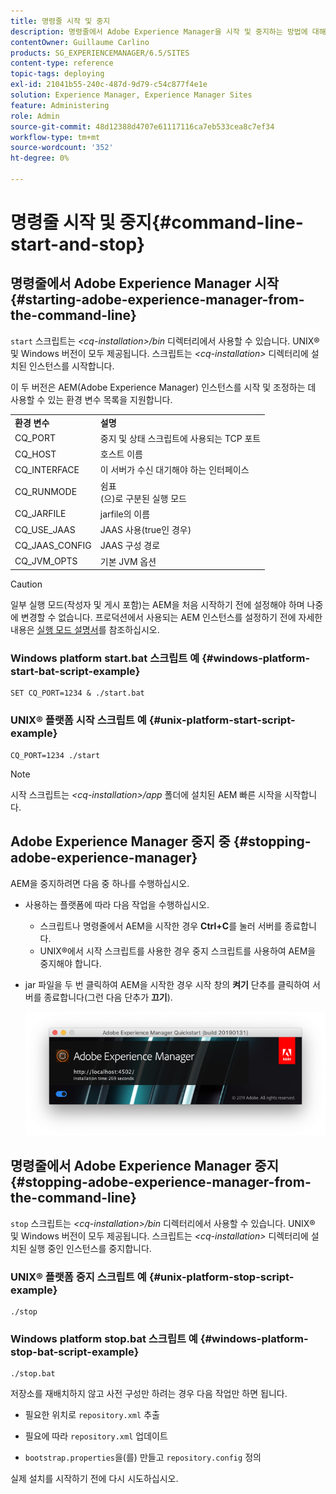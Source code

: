 ```yaml
---
title: 명령줄 시작 및 중지
description: 명령줄에서 Adobe Experience Manager을 시작 및 중지하는 방법에 대해 알아봅니다.
contentOwner: Guillaume Carlino
products: SG_EXPERIENCEMANAGER/6.5/SITES
content-type: reference
topic-tags: deploying
exl-id: 21041b55-240c-487d-9d79-c54c877f4e1e
solution: Experience Manager, Experience Manager Sites
feature: Administering
role: Admin
source-git-commit: 48d12388d4707e61117116ca7eb533cea8c7ef34
workflow-type: tm+mt
source-wordcount: '352'
ht-degree: 0%

---
```


# 명령줄 시작 및 중지{#command-line-start-and-stop}

## 명령줄에서 Adobe Experience Manager 시작 {#starting-adobe-experience-manager-from-the-command-line}

`start` 스크립트는 *&lt;cq-installation>/bin* 디렉터리에서 사용할 수 있습니다. UNIX® 및 Windows 버전이 모두 제공됩니다. 스크립트는 *&lt;cq-installation>* 디렉터리에 설치된 인스턴스를 시작합니다.

이 두 버전은 AEM(Adobe Experience Manager) 인스턴스를 시작 및 조정하는 데 사용할 수 있는 환경 변수 목록을 지원합니다.

<table>
 <tbody>
  <tr>
   <td><strong>환경 변수 </strong></td>
   <td><strong>설명 </strong></td>
  </tr>
  <tr>
   <td>CQ_PORT</td>
   <td>중지 및 상태 스크립트에 사용되는 TCP 포트<br /> </td>
  </tr>
  <tr>
   <td>CQ_HOST</td>
   <td>호스트 이름<br /> </td>
  </tr>
  <tr>
   <td>CQ_INTERFACE</td>
   <td>이 서버가 수신 대기해야 하는 인터페이스<br /> </td>
  </tr>
  <tr>
   <td>CQ_RUNMODE</td>
   <td>쉼표<br />(으)로 구분된 실행 모드 </td>
  </tr>
  <tr>
   <td>CQ_JARFILE</td>
   <td>jarfile의 이름<br /> </td>
  </tr>
  <tr>
   <td>CQ_USE_JAAS</td>
   <td>JAAS 사용(true인 경우)<br /> </td>
  </tr>
  <tr>
   <td>CQ_JAAS_CONFIG</td>
   <td>JAAS 구성 경로<br /> </td>
  </tr>
  <tr>
   <td>CQ_JVM_OPTS</td>
   <td>기본 JVM 옵션<br /> </td>
  </tr>
 </tbody>
</table>

>[!CAUTION]
>
>일부 실행 모드(작성자 및 게시 포함)는 AEM을 처음 시작하기 전에 설정해야 하며 나중에 변경할 수 없습니다. 프로덕션에서 사용되는 AEM 인스턴스를 설정하기 전에 자세한 내용은 [실행 모드 설명서](/help/sites-deploying/configure-runmodes.md)를 참조하십시오.

### Windows platform start.bat 스크립트 예 {#windows-platform-start-bat-script-example}

```shell
SET CQ_PORT=1234 & ./start.bat
```

### UNIX® 플랫폼 시작 스크립트 예 {#unix-platform-start-script-example}

```shell
CQ_PORT=1234 ./start
```

>[!NOTE]
>
>시작 스크립트는 *&lt;cq-installation>/app* 폴더에 설치된 AEM 빠른 시작을 시작합니다.

## Adobe Experience Manager 중지 중 {#stopping-adobe-experience-manager}

AEM을 중지하려면 다음 중 하나를 수행하십시오.

* 사용하는 플랫폼에 따라 다음 작업을 수행하십시오.

   * 스크립트나 명령줄에서 AEM을 시작한 경우 **Ctrl+C**&#x200B;를 눌러 서버를 종료합니다.
   * UNIX®에서 시작 스크립트를 사용한 경우 중지 스크립트를 사용하여 AEM을 중지해야 합니다.

* jar 파일을 두 번 클릭하여 AEM을 시작한 경우 시작 창의 **켜기** 단추를 클릭하여 서버를 종료합니다(그런 다음 단추가 **끄기**).

  ![chlimage_1-63](assets/chlimage_1-63.png)

## 명령줄에서 Adobe Experience Manager 중지 {#stopping-adobe-experience-manager-from-the-command-line}

`stop` 스크립트는 *&lt;cq-installation>/bin* 디렉터리에서 사용할 수 있습니다. UNIX® 및 Windows 버전이 모두 제공됩니다. 스크립트는 *&lt;cq-installation>* 디렉터리에 설치된 실행 중인 인스턴스를 중지합니다.

### UNIX® 플랫폼 중지 스크립트 예 {#unix-platform-stop-script-example}

```shell
./stop
```

### Windows platform stop.bat 스크립트 예 {#windows-platform-stop-bat-script-example}

```shell
./stop.bat
```

저장소를 재배치하지 않고 사전 구성만 하려는 경우 다음 작업만 하면 됩니다.

* 필요한 위치로 `repository.xml` 추출

* 필요에 따라 `repository.xml` 업데이트

* `bootstrap.properties`을(를) 만들고 `repository.config` 정의

실제 설치를 시작하기 전에 다시 시도하십시오.

